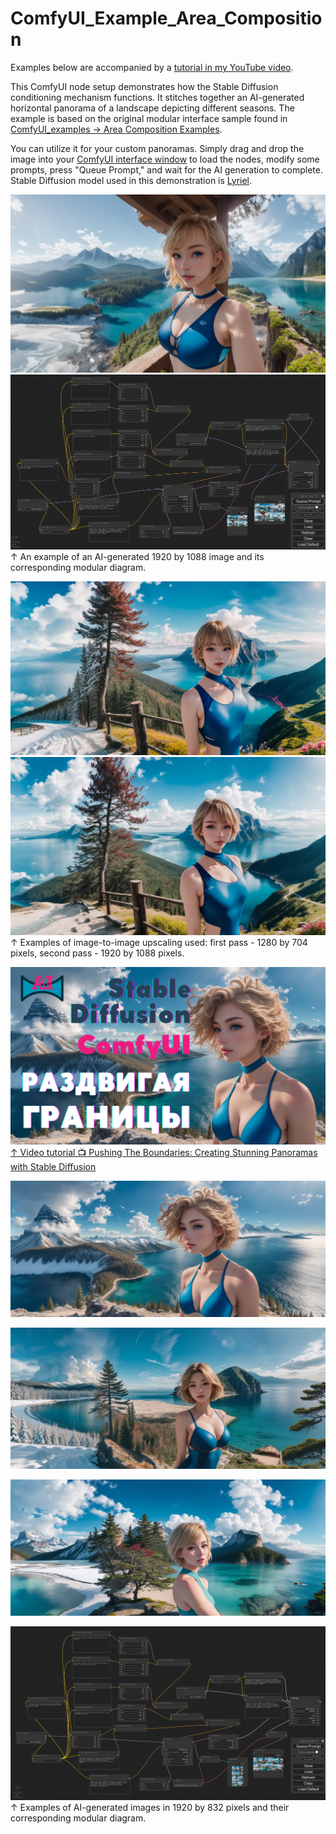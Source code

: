 # ComfyUI_Example_Area_Composition

Examples below are accompanied by a [tutorial in my YouTube video](https://youtu.be/c54HtMDZ_X4).

This ComfyUI node setup demonstrates how the Stable Diffusion conditioning mechanism functions. It stitches together an AI-generated horizontal panorama of a landscape depicting different seasons. The example is based on the original modular interface sample found in [ComfyUI_examples -> Area Composition Examples](https://comfyanonymous.github.io/ComfyUI_examples/area_composition/).

You can utilize it for your custom panoramas. Simply drag and drop the image into your [ComfyUI interface window](https://github.com/comfyanonymous/ComfyUI) to load the nodes, modify some prompts, press "Queue Prompt," and wait for the AI generation to complete. Stable Diffusion model used in this demonstration is [Lyriel](https://civitai.com/models/22922/lyriel?modelVersionId=72396).

![Load this image to ComfyUI window for full node setup](ComfyUI_00366_.png)
![Full node setup preview](ComfyUI_Conditioning_by_ATDIGIT-FHD.png)
↑ An example of an AI-generated 1920 by 1088 image and its corresponding modular diagram.

![Load this image to ComfyUI window for full node setup](ComfyUI_00282_1.png)
![Load this image to ComfyUI window for full node setup](ComfyUI_00286_1.png)
↑ Examples of image-to-image upscaling used: first pass - 1280 by 704 pixels, second pass - 1920 by 1088 pixels.

[![YouTube tutorial thumbnail](ComfyUI_Conditioning_by_ATDIGIT_FHD_YouTube_tutorial_thumbnail.png)](https://youtu.be/c54HtMDZ_X4)
[↑ Video tutorial 📺 Pushing The Boundaries: Creating Stunning Panoramas with Stable Diffusion](https://youtu.be/c54HtMDZ_X4)

![Load this image to ComfyUI window for full node setup](ComfyUI_00439_.png)

![Load this image to ComfyUI window for full node setup](ComfyUI_00472_.png)

![Load this image to ComfyUI window for full node setup](ComfyUI_00510_.png)

![Full node setup preview for 1920x832 pix panorama ](ComfyUI_Conditioning_by_ATDIGIT_1920x832.png)
↑ Examples of AI-generated images in 1920 by 832 pixels and their corresponding modular diagram.
